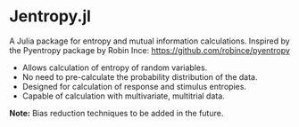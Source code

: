 Jentropy.jl
================

<!-- [![Build Status](https://travis-ci.org/JuliaStats/Distributions.jl.svg?branch=master)](https://travis-ci.org/JuliaStats/Distributions.jl) -->
<!-- [![Coverage Status](https://coveralls.io/repos/JuliaStats/Distributions.jl/badge.svg?branch=master)](https://coveralls.io/r/JuliaStats/Distributions.jl?branch=master)

[![Distributions](http://pkg.julialang.org/badges/Distributions_0.5.svg)](http://pkg.julialang.org/?pkg=Distributions)
[![Distributions](http://pkg.julialang.org/badges/Distributions_0.6.svg)](http://pkg.julialang.org/?pkg=Distributions) -->

A Julia package for entropy and mutual information calculations. Inspired by the Pyentropy package by Robin Ince:
    https://github.com/robince/pyentropy

* Allows calculation of entropy of random variables.
* No need to pre-calculate the probability distribution of the data.
* Designed for calculation of response and stimulus entropies.
* Capable of calculation with multivariate, multitrial data.

**Note:** Bias reduction techniques to be added in the future.


<!-- #### Resources

* **Documentation**: <http://distributionsjl.readthedocs.org/en/latest/>
* **Release Notes**: <https://github.com/JuliaStats/Distributions.jl/blob/master/NEWS.md> -->
